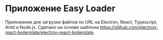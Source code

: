 # Приложение Easy Loader
Приложение для загрузки файлов по URL на Electron, React, Typescript, Antd и Node.js.
Сделано на основе шаблона https://github.com/electron-react-boilerplate/electron-react-boilerplate.

